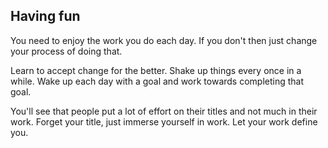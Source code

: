 ## Having fun

You need to enjoy the work you do each day. If you don't then just change your process of doing that.

Learn to accept change for the better. Shake up things every once in a while. Wake up each day with a goal and work towards completing that goal.

You'll see that people put a lot of effort on their titles and not much in their work. Forget your title, just immerse yourself in work. Let your work define you.
